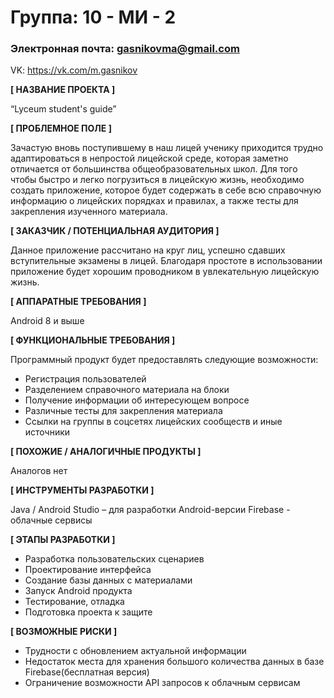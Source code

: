 # Группа: 10 - МИ - 2
### Электронная почта: gasnikovma@gmail.com
VK: https://vk.com/m.gasnikov

**[ НАЗВАНИЕ ПРОЕКТА ]**

“Lyceum student's guide”

**[ ПРОБЛЕМНОЕ ПОЛЕ ]**

Зачастую вновь поступившему в наш лицей ученику приходится трудно адаптироваться в непростой лицейской среде, которая заметно отличается от большинства общеобразовательных школ. Для того чтобы быстро и легко погрузиться в лицейскую жизнь, необходимо создать приложение, которое будет содержать в себе всю справочную информацию о лицейских порядках и правилах, а также тесты для закрепления изученного материала.

**[ ЗАКАЗЧИК / ПОТЕНЦИАЛЬНАЯ АУДИТОРИЯ ]**

Данное приложение рассчитано на круг лиц, успешно сдавших вступительные экзамены в лицей. Благодаря простоте в использовании приложение будет хорошим проводником в увлекательную лицейскую жизнь.

**[ АППАРАТНЫЕ ТРЕБОВАНИЯ ]**

Android 8 и выше

**[ ФУНКЦИОНАЛЬНЫЕ ТРЕБОВАНИЯ ]**

Программный продукт будет предоставлять следующие возможности:

* Регистрация пользователей
* Разделением справочного материала на блоки
* Получение информации об интересующем вопросе 
* Различные тесты для закрепления материала
* Ссылки на группы в соцсетях лицейских сообществ и иные источники


**[ ПОХОЖИЕ / АНАЛОГИЧНЫЕ ПРОДУКТЫ ]**

Аналогов нет

**[ ИНСТРУМЕНТЫ РАЗРАБОТКИ ]**

Java / Android Studio – для разработки Android-версии
Firebase - облачные сервисы

**[ ЭТАПЫ РАЗРАБОТКИ ]**

* Разработка пользовательских сценариев
* Проектирование интерфейса
* Создание базы данных с материалами
* Запуск Android продукта
* Тестирование, отладка
* Подготовка проекта к защите

**[ ВОЗМОЖНЫЕ РИСКИ ]**

* Трудности с обновлением актуальной информации
* Недостаток места для хранения большого количества данных в базе Firebase(бесплатная версия)
* Ограничение возможности API запросов к облачным сервисам

